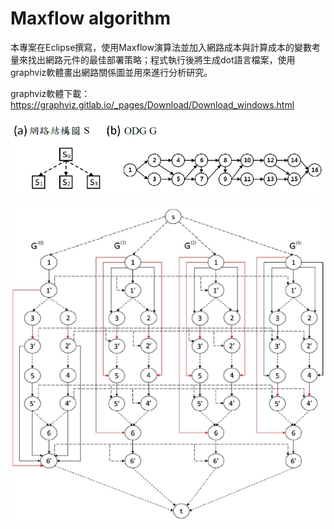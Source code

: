 # Maxflow algorithm
本專案在Eclipse撰寫，使用Maxflow演算法並加入網路成本與計算成本的變數考量來找出網路元件的最佳部署策略；程式執行後將生成dot語言檔案，使用graphviz軟體畫出網路關係圖並用來進行分析研究。

graphviz軟體下載：
https://graphviz.gitlab.io/_pages/Download/Download_windows.html

![image](https://github.com/ann10279/Maxflow/blob/master/Figure1.png?raw=true)

![image](https://github.com/ann10279/Maxflow/blob/master/Figure2.png?raw=true)

